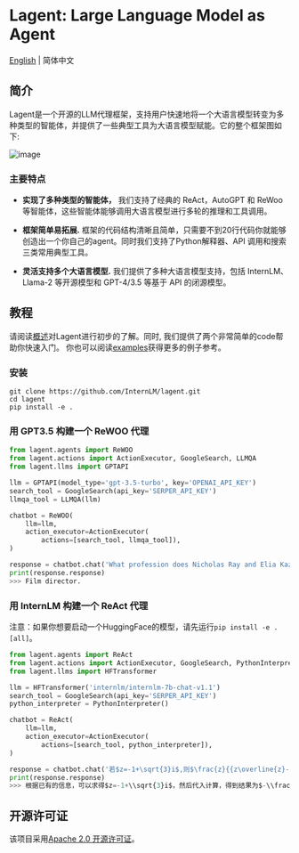# Lagent: Large Language Model as Agent

[English](README.md) | 简体中文

## 简介

Lagent是一个开源的LLM代理框架，支持用户快速地将一个大语言模型转变为多种类型的智能体，并提供了一些典型工具为大语言模型赋能。它的整个框架图如下:

![image](https://github.com/InternLM/lagent/assets/24351120/e104171e-4baf-43b3-8e6d-90cff1b298b6)

### 主要特点

- **实现了多种类型的智能体，** 我们支持了经典的 ReAct，AutoGPT 和 ReWoo 等智能体，这些智能体能够调用大语言模型进行多轮的推理和工具调用。

- **框架简单易拓展.** 框架的代码结构清晰且简单，只需要不到20行代码你就能够创造出一个你自己的agent。同时我们支持了Python解释器、API 调用和搜索三类常用典型工具。

- **灵活支持多个大语言模型.** 我们提供了多种大语言模型支持，包括 InternLM、Llama-2 等开源模型和 GPT-4/3.5 等基于 API 的闭源模型。

## 教程

请阅读[概述](docs/en/get_started/overview.md)对Lagent进行初步的了解。同时, 我们提供了两个非常简单的code帮助你快速入门。 你也可以阅读[examples](examples/)获得更多的例子参考。

### 安装

```
git clone https://github.com/InternLM/lagent.git
cd lagent
pip install -e .
```

### 用 GPT3.5 构建一个 ReWOO 代理

```python
from lagent.agents import ReWOO
from lagent.actions import ActionExecutor, GoogleSearch, LLMQA
from lagent.llms import GPTAPI

llm = GPTAPI(model_type='gpt-3.5-turbo', key='OPENAI_API_KEY')
search_tool = GoogleSearch(api_key='SERPER_API_KEY')
llmqa_tool = LLMQA(llm)

chatbot = ReWOO(
    llm=llm,
    action_executor=ActionExecutor(
        actions=[search_tool, llmqa_tool]),
)

response = chatbot.chat('What profession does Nicholas Ray and Elia Kazan have in common')
print(response.response)
>>> Film director.
```

### 用 InternLM 构建一个 ReAct 代理

注意：如果你想要启动一个HuggingFace的模型，请先运行`pip install -e .[all]`。

```python
from lagent.agents import ReAct
from lagent.actions import ActionExecutor, GoogleSearch, PythonInterpreter
from lagent.llms import HFTransformer

llm = HFTransformer('internlm/internlm-7b-chat-v1.1')
search_tool = GoogleSearch(api_key='SERPER_API_KEY')
python_interpreter = PythonInterpreter()

chatbot = ReAct(
    llm=llm,
    action_executor=ActionExecutor(
        actions=[search_tool, python_interpreter]),
)

response = chatbot.chat('若$z=-1+\sqrt{3}i$,则$\frac{z}{{z\overline{z}-1}}=\left(\ \ \right)$ (A) $-1+\sqrt{3}i$ (B) $-1-\sqrt{3}i$ (C) $-\frac{1}{3}+\frac{{\sqrt{3}}}{3}i$ (D) $-\frac{1}{3}-\frac{{\sqrt{3}}}{3}i$')
print(response.response)
>>> 根据已有的信息，可以求得$z=-1+\\sqrt{3}i$，然后代入计算，得到结果为$-\\frac{1}{3}+\\frac{{\\sqrt{3}}}{3}i$。因此，答案是（C）。
```

## 开源许可证

该项目采用[Apache 2.0 开源许可证](LICENSE)。

